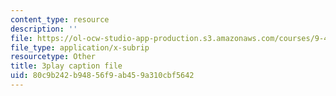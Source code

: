 ```yaml
---
content_type: resource
description: ''
file: https://ol-ocw-studio-app-production.s3.amazonaws.com/courses/9-40-introduction-to-neural-computation-spring-2018/80c9b242b94856f9ab459a310cbf5642_88tKZLGOr3M.vtt
file_type: application/x-subrip
resourcetype: Other
title: 3play caption file
uid: 80c9b242-b948-56f9-ab45-9a310cbf5642
---
```

